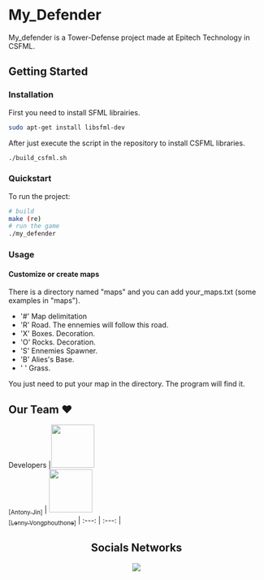 # My_Defender

My_defender is a Tower-Defense project made at Epitech Technology in CSFML.  

## Getting Started

### Installation

First you need to install SFML librairies.
```bash
sudo apt-get install libsfml-dev
```
After just execute the script in the repository to install CSFML libraries.
```bash
./build_csfml.sh
```

### Quickstart

To run the project:
```bash
# build
make (re)
# run the game
./my_defender
```

### Usage

#### Customize or create maps

There is a directory named "maps" and you can add your_maps.txt (some examples in "maps").
  - '#' Map delimitation
  - 'R' Road. The ennemies will follow this road.
  - 'X' Boxes. Decoration.
  - 'O' Rocks. Decoration.
  - 'S' Ennemies Spawner.
  - 'B' Alies's Base.
  - ' ' Grass.

You just need to put your map in the directory. The program will find it.

## Our Team :heart:

Developers
|[<img src="https://github.com/Antonyjin.png?size=85" width=85><br><sub>[Antony Jin]</sub>](https://github.com/Antonyjin) | [<img src="https://github.com/lennyvong.png?size=85" width=85><br><sub>[Lenny Vongphouthone]</sub>](https://github.com/lennyvong)
| :---: | :---: |

<h2 align=center>
Socials Networks
</h2>

<p align='center'>
    <a href="https://www.linkedin.com/in/antony-jin/">
        <img src="https://img.shields.io/badge/LinkedIn-0077B5?style=for-the-badge&logo=linkedin&logoColor=white">
    </a>
</p>
